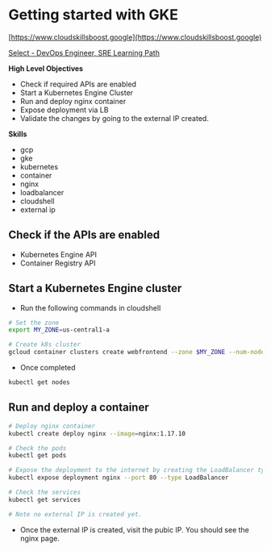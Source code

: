 # Getting started with GKE

[https://www.cloudskillsboost.google](https://www.cloudskillsboost.google)

[Select - DevOps Engineer, SRE Learning Path](https://www.cloudskillsboost.google/paths)

**High Level Objectives**
- Check if required APIs are enabled
- Start a Kubernetes Engine Cluster 
- Run and deploy nginx container
- Expose deployment via LB
- Validate the changes by going to the external IP created.



**Skills**
- gcp
- gke
- kubernetes
- container
- nginx
- loadbalancer
- cloudshell
- external ip


## Check if the APIs are enabled

- Kubernetes Engine API
- Container Registry API

## Start a Kubernetes Engine cluster 

- Run the following commands in cloudshell

```bash
# Set the zone
export MY_ZONE=us-central1-a

# Create k8s cluster
gcloud container clusters create webfrontend --zone $MY_ZONE --num-nodes 2
```

- Once completed

```bash
kubectl get nodes
```

## Run and deploy a container

```bash
# Deploy nginx container
kubectl create deploy nginx --image=nginx:1.17.10

# Check the pods
kubectl get pods

# Expose the deployment to the internet by creating the LoadBalancer type of Service
kubectl expose deployment nginx --port 80 --type LoadBalancer

# Check the services
kubectl get services

# Note no external IP is created yet.
```

- Once the external IP is created, visit the pubic IP. You should see the nginx page.

